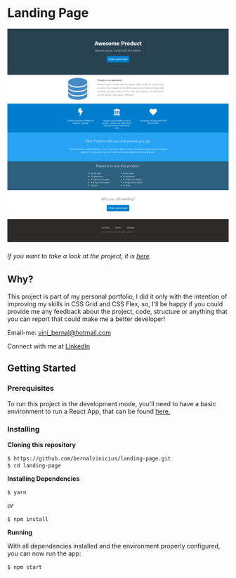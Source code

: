 # Landing Page
![Preview-Screens](https://raw.githubusercontent.com/bernalvinicius/landing-page/master/src/assets/images/screenshot-landing-page.png?token=AHIQ5Y5JOY2FCCLDGLE24DK63ZY5O)
###### If you want to take a look at the project, it is [here](https://my-landingpage.netlify.app/).
## Why?
This project is part of my personal portfolio, I did it only with the intention of improving my skills in CSS Grid and CSS Flex, so, I'll be happy if you could provide me any feedback about the project, code, structure or anything that you can report that could make me a better developer!

Email-me: vini_bernal@hotmail.com

Connect with me at [LinkedIn](https://www.linkedin.com/in/vin%C3%ADcius-bernal-19254027/)

## Getting Started
### Prerequisites
To run this project in the development mode, you'll need to have a basic environment to run a React App, that can be found [here.](https://reactjs.org/docs/getting-started.html)
### Installing
**Cloning this repository**
```
$ https://github.com/bernalvinicius/landing-page.git
$ cd landing-page
```
**Installing Dependencies**
```
$ yarn
```
_or_
```
$ npm install
```
**Running**

With all dependencies installed and the environment properly configured, you can now run the app:

```
$ npm start
```